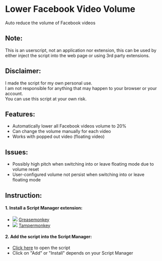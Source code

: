 # Lower Facebook Video Volume

Auto reduce the volume of Facebook videos


## Note:

This is an userscript, not an application nor extension, this can be used by either inject the script into the web page or using 3rd party extensions.


## Disclaimer:

I made the script for my own personal use.  
I am not responsible for anything that may happen to your browser or your account.  
You can use this script at your own risk.


## Features:

- Automatically lower all Facebook videos volume to 20%
- Can change the volume manually for each video
- Works with popped out video (floating video)


## Issues:

- Possibly high pitch when switching into or leave floating mode due to volume reset
- User-configured volume not persist when switching into or leave floating mode


## Instruction:

#### 1. Install a Script Manager extension:
- ![](https://www.google.com/s2/favicons?domain=firefox.com) [Greasemonkey](https://addons.mozilla.org/firefox/addon/greasemonkey/)
- ![](https://www.google.com/s2/favicons?domain=chrome.google.com) [Tampermonkey](https://chrome.google.com/webstore/detail/tampermonkey/dhdgffkkebhmkfjojejmpbldmpobfkfo)

#### 2. Add the script into the Script Manager:
- [Click here](https://github.com/ttoan12/lower-facebook-video-volume/raw/main/lower-facebook-video-volume.user.js) to open the script
- Click on "Add" or "Install" depends on your Script Manager

